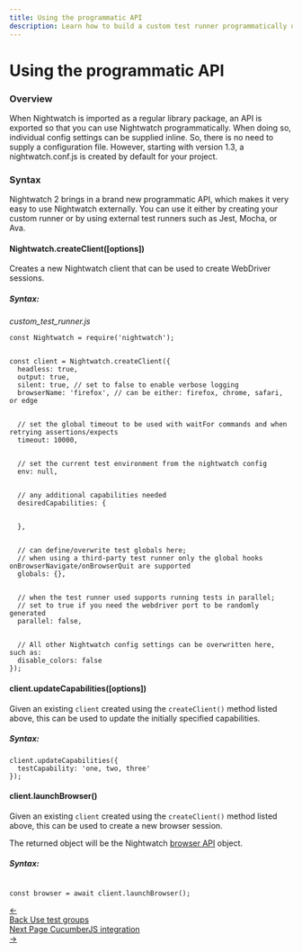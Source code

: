```yaml
---
title: Using the programmatic API
description: Learn how to build a custom test runner programmatically using Nightwatch APIs
---
```


<div class="page-header"><h1>Using the programmatic API</h1></div>

### Overview
When Nightwatch is imported as a regular library package, an API is exported so that you can use Nightwatch programmatically. When doing so, individual config settings can be supplied inline. So, there is no need to supply a configuration file. However, starting with version 1.3, a nightwatch.conf.js is created by default for your project.

### Syntax
Nightwatch 2 brings in a brand new programmatic API, which makes it very easy to use Nightwatch externally. You can use it either by creating your custom runner or by using external test runners such as Jest, Mocha, or Ava.

<div class="apimethod">
  <h4>Nightwatch.createClient([options])</h4>

  <p>Creates a new Nightwatch client that can be used to create WebDriver sessions.</p>

<h5>Syntax:</h5>

<div class="sample-test"><i>custom_test_runner.js</i><pre class="line-numbers" data-language="javascript"><code class="default-theme language-javascript">const Nightwatch = require('nightwatch');
<br>
const client = Nightwatch.createClient({
  headless: true,
  output: true,
  silent: true, // set to false to enable verbose logging
  browserName: 'firefox', // can be either: firefox, chrome, safari, or edge
  <br>
  // set the global timeout to be used with waitFor commands and when retrying assertions/expects
  timeout: 10000,
  <br>
  // set the current test environment from the nightwatch config
  env: null,
  <br>
  // any additional capabilities needed
  desiredCapabilities: {
    <br>
  },
  <br>
  // can define/overwrite test globals here; 
  // when using a third-party test runner only the global hooks onBrowserNavigate/onBrowserQuit are supported
  globals: {},
  <br>
  // when the test runner used supports running tests in parallel; 
  // set to true if you need the webdriver port to be randomly generated
  parallel: false, 
  <br>
  // All other Nightwatch config settings can be overwritten here, such as:
  disable_colors: false
});
</code></pre></div>
</div>

<div class="apimethod">
  <h4>client.updateCapabilities([options])</h4>

  <p>Given an existing <code>client</code> created using the <code>createClient()</code> method listed above, this can be used to update the initially specified capabilities.</p>

<h5>Syntax:</h5>

<div class="sample-test"><pre data-language="javascript" class="line-numbers"><code class="default-theme language-javascript">client.updateCapabilities({
  testCapability: 'one, two, three'
});
</code></pre></div>
</div>

<div class="apimethod">
  <h4>client.launchBrowser()</h4>

  <p>Given an existing <code>client</code> created using the <code>createClient()</code> method listed above, this can be used to create a new browser session.</p>

The returned object will be the Nightwatch [browser API](https://nightwatchjs.org/api/#the-browser-object) object.

<h5>Syntax:</h5>

<div class="sample-test"><pre data-language="javascript" class="line-numbers"><code class="default-theme language-javascript">
const browser = await client.launchBrowser();
</code></pre></div>
</div>

 <div class="doc-pagination pt-40">
  <div class="previous">
    <a href="https://nightwatchjs.org/guide/running-tests/using-with-test-groups.html">
      <span>←</span>
        <div class="d-flex flex-column">
          <span class="smallT">Back</span>
          <span class="bigT">Use test groups</span>
        </div>
    </a>
  </div>
  <div class="next">
    <a href="https://nightwatchjs.org/guide/writing-tests/using-cucumberjs.html">
        <div class="d-flex flex-column">
          <span class="smallT">Next Page</span>
          <span class="bigT">CucumberJS integration</span>
        </div>
        <span>→</span>
    </a>
  </div>
</div>
